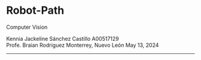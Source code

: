 # Robot-Path
Computer Vision 

Kennia Jackeline Sánchez Castillo A00517129 <br>
Profe. Braian Rodriguez Monterrey, Nuevo León May 13, 2024

<hr>
